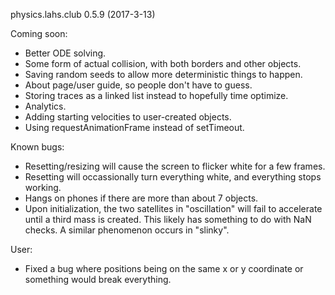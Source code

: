 physics.lahs.club
0.5.9 (2017-3-13)

Coming soon:
- Better ODE solving.
- Some form of actual collision, with both borders and other objects.
- Saving random seeds to allow more deterministic things to happen.
- About page/user guide, so people don't have to guess.
- Storing traces as a linked list instead to hopefully time optimize.
- Analytics.
- Adding starting velocities to user-created objects.
- Using requestAnimationFrame instead of setTimeout.

Known bugs:
- Resetting/resizing will cause the screen to flicker white for a few frames.
- Resetting will occassionally turn everything white, and everything stops working.
- Hangs on phones if there are more than about 7 objects.
- Upon initialization, the two satellites in "oscillation" will fail to accelerate until a third mass is created. This likely has something to do with NaN checks. A similar phenomenon occurs in "slinky".

User:
- Fixed a bug where positions being on the same x or y coordinate or something would break everything.